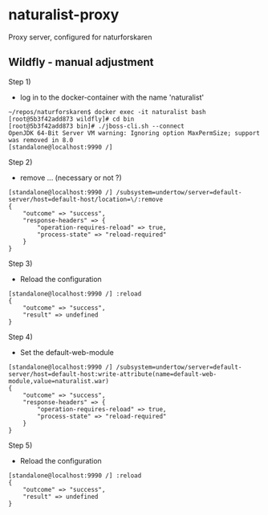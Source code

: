 # naturalist-proxy
Proxy server, configured for naturforskaren

## Wildfly - manual adjustment

Step 1)
- log in to the docker-container with the name 'naturalist'

```
~/repos/naturforskaren$ docker exec -it naturalist bash
[root@5b3f42add873 wildfly]# cd bin
[root@5b3f42add873 bin]# ./jboss-cli.sh --connect
OpenJDK 64-Bit Server VM warning: Ignoring option MaxPermSize; support was removed in 8.0
[standalone@localhost:9990 /] 
``` 

Step 2)
- remove ... (necessary or not ?) 

```
[standalone@localhost:9990 /] /subsystem=undertow/server=default-server/host=default-host/location=\/:remove
{
    "outcome" => "success",
    "response-headers" => {
        "operation-requires-reload" => true,
        "process-state" => "reload-required"
    }
}

```


Step 3) 
- Reload the configuration
```
[standalone@localhost:9990 /] :reload
{
    "outcome" => "success",
    "result" => undefined
}
``` 

Step 4)
- Set the default-web-module 

``` 
[standalone@localhost:9990 /] /subsystem=undertow/server=default-server/host=default-host:write-attribute(name=default-web-module,value=naturalist.war)
{
    "outcome" => "success",
    "response-headers" => {
        "operation-requires-reload" => true,
        "process-state" => "reload-required"
    }
}
``` 

Step 5) 
- Reload the configuration
```
[standalone@localhost:9990 /] :reload
{
    "outcome" => "success",
    "result" => undefined
}
``` 

